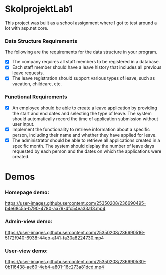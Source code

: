 # SkolprojektLab1
This project was built as a school assignment where I got to test around a lot with asp.net core.

### Data Structure Requirements

The following are the requirements for the data structure in your program.

- [x] The company requires all staff members to be registered in a database.
- [x] Each staff member should have a leave history that includes all previous leave requests.
- [x] The leave registration should support various types of leave, such as vacation, childcare, etc.

### Functional Requirements

- [x] An employee should be able to create a leave application by providing the start and end dates and selecting the type of leave. The system should automatically record the time of application submission without user input.
- [x] Implement the functionality to retrieve information about a specific person, including their name and whether they have applied for leave.
- [x] The administrator should be able to retrieve all applications created in a specific month. The system should display the number of leave days requested by each person and the dates on which the applications were created.

# Demos

### Homepage demo:
https://user-images.githubusercontent.com/25350208/236690495-b4e68c5a-b790-4780-aa79-4fc54ea33a13.mp4

### Admin-view demo:
https://user-images.githubusercontent.com/25350208/236690516-5172f940-6938-44eb-a141-fa30a8224730.mp4

### User-view demo:
https://user-images.githubusercontent.com/25350208/236690530-0b116438-ae60-4eb4-a801-16c273a81dcd.mp4

